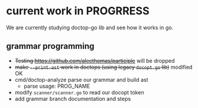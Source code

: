 # current work in PROGRRESS

We are currently studying doctop-go lib and see how it works in go.

## grammar programming

* ~~Testing https://github.com/alecthomas/participle~~ will be dropped
* ~~make `--print-ast` work in doctops (using legacy `docopt.go` lib)~~ modified OK
* cmd/doctop-analyze parse our grammar and build ast
  * parse usage: PROG_NAME
* modify `scanner/scanner.go` to read our docopt token
* add grammar branch documentation and steps


